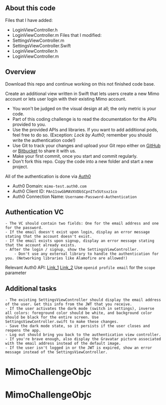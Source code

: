 ## About this code
Files that I have added:
- LoginViewController.h
- LoginViewController.m
Files that I modified:
- SettingsViewController.m
- SettingsViewController.Swift
- LoginViewController.h
- LoginViewController.m

## Overview

Download this repo and continue working on this not finished code base.

Create an additional view written in Swift that lets users create a new Mimo account or lets user login with their existing Mimo account.

- You won't be judged on the visual design at all; the only metric is your code.
- Part of this coding challenge is to read the documentation for the APIs provided to you.
- Use the provided APIs and libraries. If you want to add additional pods, feel free to do so. (Exception: *Lock by Auth0*; remember you should write the authentication code!)
- Use Git to track your changes and upload your Git repo either on [GitHub](https://github.com) or [Bitbucket](https://bitbucket.com) to share it with us.
- Make your first commit, once you start and commit regularly.
- Don't fork this repo. Copy the code into a new folder and start a new project.

All of the authentication is done via [Auth0](https://auth0.com/)

- Auth0 Domain: `mimo-test.auth0.com`
- Auth0 Client ID: `PAn11swGbMAVXVDbSCpnITx5Utsxz1co`
- Auth0 Connection Name: `Username-Password-Authentication`

## Authentication VC

    - The VC should contain two fields: One for the email address and one for the password.
    - If the email doesn't exist upon login, display an error message stating that the account doesn't exist.
    - If the email exists upon signup, display an error message stating that the account already exists.
    - After the login / signup, show the SettingsViewController.
		- Don't use any external library to handle the authentication for you. (Networking libraries like Alamofire are allowed!)

Relevant Auth0 API: [Link_1](https://auth0.com/docs/api/authentication#database-ad-ldap-active-)
[Link_2](https://auth0.com/docs/api/authentication#signup)
Use `openid profile email` for the `scope` parameter

## Additional tasks

    - The existing SettingsViewController should display the email address of the user. Get this info from the JWT that you receive.
    - If the user activates the dark mode (switch in settings), inverse all colors: foreground color should be white, and background color should be black for the entire screen. Use SettingsViewController.swift to make these changes.
    - Save the dark mode state, so it persists if the user closes and reopens the app.
    - Log out should bring you back to the authentication view controller.
    - If you're brave enough, also display the Gravatar picture associated with the email address instead of the default image.
    - If the user isn't logged in or the JWT is expired, show an error message instead of the SettingsViewController.
# MimoChallengeObjc
# MimoChallengeObjc
